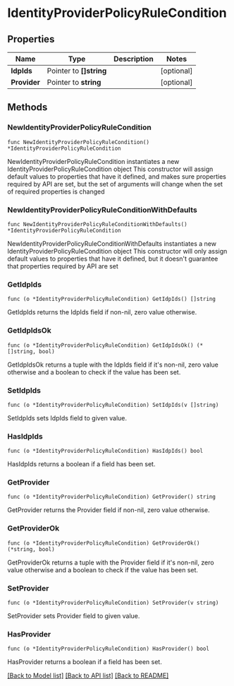 # IdentityProviderPolicyRuleCondition

## Properties

Name | Type | Description | Notes
------------ | ------------- | ------------- | -------------
**IdpIds** | Pointer to **[]string** |  | [optional] 
**Provider** | Pointer to **string** |  | [optional] 

## Methods

### NewIdentityProviderPolicyRuleCondition

`func NewIdentityProviderPolicyRuleCondition() *IdentityProviderPolicyRuleCondition`

NewIdentityProviderPolicyRuleCondition instantiates a new IdentityProviderPolicyRuleCondition object
This constructor will assign default values to properties that have it defined,
and makes sure properties required by API are set, but the set of arguments
will change when the set of required properties is changed

### NewIdentityProviderPolicyRuleConditionWithDefaults

`func NewIdentityProviderPolicyRuleConditionWithDefaults() *IdentityProviderPolicyRuleCondition`

NewIdentityProviderPolicyRuleConditionWithDefaults instantiates a new IdentityProviderPolicyRuleCondition object
This constructor will only assign default values to properties that have it defined,
but it doesn't guarantee that properties required by API are set

### GetIdpIds

`func (o *IdentityProviderPolicyRuleCondition) GetIdpIds() []string`

GetIdpIds returns the IdpIds field if non-nil, zero value otherwise.

### GetIdpIdsOk

`func (o *IdentityProviderPolicyRuleCondition) GetIdpIdsOk() (*[]string, bool)`

GetIdpIdsOk returns a tuple with the IdpIds field if it's non-nil, zero value otherwise
and a boolean to check if the value has been set.

### SetIdpIds

`func (o *IdentityProviderPolicyRuleCondition) SetIdpIds(v []string)`

SetIdpIds sets IdpIds field to given value.

### HasIdpIds

`func (o *IdentityProviderPolicyRuleCondition) HasIdpIds() bool`

HasIdpIds returns a boolean if a field has been set.

### GetProvider

`func (o *IdentityProviderPolicyRuleCondition) GetProvider() string`

GetProvider returns the Provider field if non-nil, zero value otherwise.

### GetProviderOk

`func (o *IdentityProviderPolicyRuleCondition) GetProviderOk() (*string, bool)`

GetProviderOk returns a tuple with the Provider field if it's non-nil, zero value otherwise
and a boolean to check if the value has been set.

### SetProvider

`func (o *IdentityProviderPolicyRuleCondition) SetProvider(v string)`

SetProvider sets Provider field to given value.

### HasProvider

`func (o *IdentityProviderPolicyRuleCondition) HasProvider() bool`

HasProvider returns a boolean if a field has been set.


[[Back to Model list]](../README.md#documentation-for-models) [[Back to API list]](../README.md#documentation-for-api-endpoints) [[Back to README]](../README.md)


